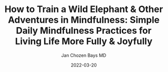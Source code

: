 ---
title: "How to Train a Wild Elephant & Other Adventures in Mindfulness: Simple Daily Mindfulness Practices for Living Life More Fully & Joyfully"
slug: "how-train-elephant"
author: "Jan Chozen Bays MD"
tags: "mindfulness, practice"
date: 2022-03-20
---